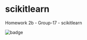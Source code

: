 # scikitlearn
Homework 2b - Group-17 - scikitlearn


![badge](https://github.com/nehajaideep/scikitlearn/actions/workflows/project.yml/badge.svg)
